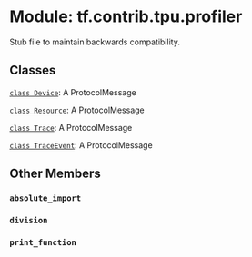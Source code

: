 <div itemscope itemtype="http://developers.google.com/ReferenceObject">
<meta itemprop="name" content="tf.contrib.tpu.profiler" />
<meta itemprop="path" content="Stable" />
<meta itemprop="property" content="absolute_import"/>
<meta itemprop="property" content="division"/>
<meta itemprop="property" content="print_function"/>
</div>

# Module: tf.contrib.tpu.profiler

Stub file to maintain backwards compatibility.

## Classes

[`class Device`](../../../tf/contrib/tpu/profiler/Device.md): A ProtocolMessage

[`class Resource`](../../../tf/contrib/tpu/profiler/Resource.md): A ProtocolMessage

[`class Trace`](../../../tf/contrib/tpu/profiler/Trace.md): A ProtocolMessage

[`class TraceEvent`](../../../tf/contrib/tpu/profiler/TraceEvent.md): A ProtocolMessage

## Other Members

<h3 id="absolute_import"><code>absolute_import</code></h3>

<h3 id="division"><code>division</code></h3>

<h3 id="print_function"><code>print_function</code></h3>

